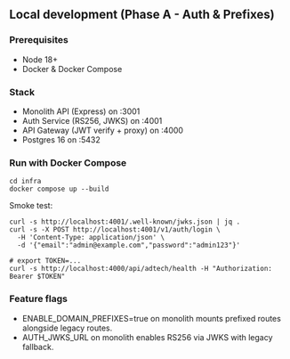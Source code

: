## Local development (Phase A - Auth & Prefixes)

### Prerequisites
- Node 18+
- Docker & Docker Compose

### Stack
- Monolith API (Express) on :3001
- Auth Service (RS256, JWKS) on :4001
- API Gateway (JWT verify + proxy) on :4000
- Postgres 16 on :5432

### Run with Docker Compose
```
cd infra
docker compose up --build
```

Smoke test:
```
curl -s http://localhost:4001/.well-known/jwks.json | jq .
curl -s -X POST http://localhost:4001/v1/auth/login \
  -H 'Content-Type: application/json' \
  -d '{"email":"admin@example.com","password":"admin123"}'

# export TOKEN=...
curl -s http://localhost:4000/api/adtech/health -H "Authorization: Bearer $TOKEN"
```

### Feature flags
- ENABLE_DOMAIN_PREFIXES=true on monolith mounts prefixed routes alongside legacy routes.
- AUTH_JWKS_URL on monolith enables RS256 via JWKS with legacy fallback.



